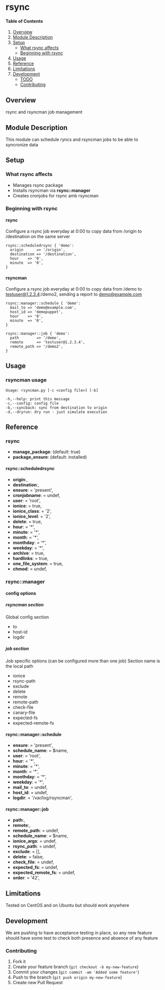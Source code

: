 # rsync

#### Table of Contents

1. [Overview](#overview)
2. [Module Description](#module-description)
3. [Setup](#setup)
    * [What rsync affects](#what-rsync-affects)
    * [Beginning with rsync](#beginning-with-rsync)
4. [Usage](#usage)
5. [Reference](#reference)
5. [Limitations](#limitations)
6. [Development](#development)
    * [TODO](#todo)
    * [Contributing](#contributing)

## Overview

rsync and rsyncman job management

## Module Description

This module can schedule ryncs and rsyncman jobs to be able to syncronize data

## Setup

### What rsync affects

* Manages rsync package
* Installs rsyncman via **rsync::manager**
* Creates cronjobs for rsync amb rsyncman

### Beginning with rsync

#### rsync

Configure a rsync job everyday at 0:00 to copy data from /origin to /destination on the same server

```puppet
rsync::scheduledrsync { 'demo':
  origin      => '/origin',
  destination => '/destination',
  hour    => '0',
  minute  => '0',
}
```

#### rsyncman

Configure a rsync job everyday at 0:00 to copy data from /demo to testuser@1.2.3.4:/demo2, sending a report to demo@example.com

```puppet
rsync::manager::schedule { 'demo':
  mail_to => 'demo@example.com',
  host_id => 'demopuppet',
  hour    => '0',
  minute  => '0',
}

rsync::manager::job { 'demo':
  path        => '/demo',
  remote      => 'testuser@1.2.3.4',
  remote_path => '/demo2',
}
```

## Usage

### rsyncman usage

```
Usage: rsyncman.py [-c <config file>] [-b]

-h,--help: print this message
-c,--config: config file
-b,--syncback: sync from destination to origin
-d,--dryrun: dry run - just simulate execution
```

## Reference

### rsync

* **manage_package**: (default: true)
* **package_ensure**: (default: installed)

#### rsync::scheduledrsync

* **origin**:,
* **destination**:,
* **ensure**:          = 'present',
* **cronjobname**:     = undef,
* **user**:            = 'root',
* **ionice**:          = true,
* **ionice_class**:    = '2',
* **ionice_level**:    = '2',
* **delete**:          = true,
* **hour**:            = '\*',
* **minute**:          = '\*',
* **month**:           = '\*',
* **monthday**:        = '\*',
* **weekday**:         = '\*',
* **archive**:         = true,
* **hardlinks**:       = true,
* **one_file_system**: = true,
* **chmod**:           = undef,

### rsync::manager

#### config options

##### rsyncman section

Global config section

* to
* host-id
* logdir

##### job section

Job specific options (can be configured more than one job) Section name is the local path

* ionice
* rsync-path
* exclude
* delete
* remote
* remote-path
* check-file
* canary-file
* expected-fs
* expected-remote-fs

#### rsync::manager::schedule

* **ensure**:        = 'present',
* **schedule_name**: = $name,
* **user**:          = 'root',
* **hour**:          = '\*',
* **minute**:        = '\*',
* **month**:         = '\*',
* **monthday**:      = '\*',
* **weekday**:       = '\*',
* **mail_to**:       = undef,
* **host_id**:       = undef,
* **logdir**:        = '/var/log/rsyncman',

#### rsync::manager::job

* **path**:,
* **remote**:,
* **remote_path**:        = undef,
* **schedule_name**:      = $name,
* **ionice_args**:        = undef,
* **rsync_path**:         = undef,
* **exclude**:            = [],
* **delete**:             = false,
* **check_file**:         = undef,
* **expected_fs**:        = undef,
* **expected_remote_fs**: = undef,
* **order**:              = '42',

## Limitations

Tested on CentOS and on Ubuntu but should work anywhere

## Development

We are pushing to have acceptance testing in place, so any new feature should
have some test to check both presence and absence of any feature

### Contributing

1. Fork it
2. Create your feature branch (`git checkout -b my-new-feature`)
3. Commit your changes (`git commit -am 'Added some feature'`)
4. Push to the branch (`git push origin my-new-feature`)
5. Create new Pull Request
